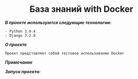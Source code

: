 <br>
<h1 align="center"> База знаний with Docker</h1>
<p align="center"> </p>

***В проекте используются следующие технологии:***

    - Python 3.9.4
    - Django 3.2.9

***О проекте***<br>

    Проект представляет собой тестовое использование Docker

***Примечание***

***Запуск проекта:***

